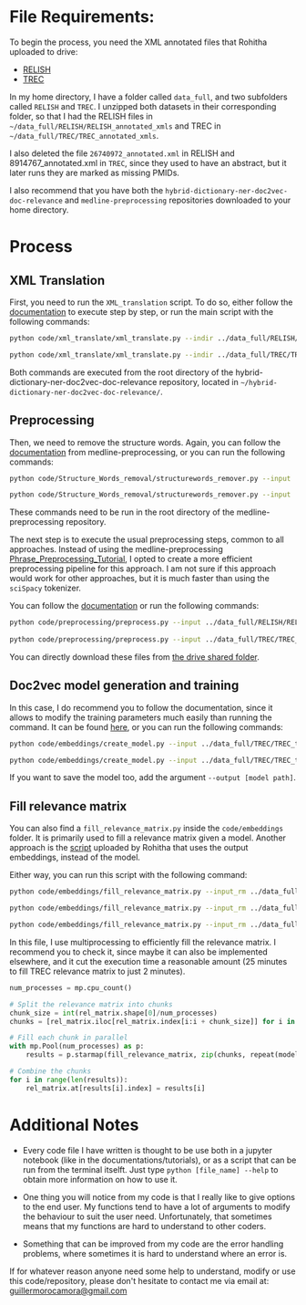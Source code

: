 # File Requirements:

To begin the process, you need the XML annotated files that Rohitha uploaded to drive:

* [RELISH](https://drive.google.com/drive/u/0/folders/1qfHIWN2ncfboqtigF3DKOFiQFFYnTWI0)
* [TREC](https://drive.google.com/drive/u/0/folders/1wQ_ys557E3E3opQUuSWSPmtltyqLALm4)

In my home directory, I have a folder called `data_full`, and two subfolders called `RELISH` and `TREC`. I unzipped both datasets in their corresponding folder, so that I had the RELISH files in `~/data_full/RELISH/RELISH_annotated_xmls` and TREC in `~/data_full/TREC/TREC_annotated_xmls`.

I also deleted the file `26740972_annotated.xml` in RELISH and 8914767_annotated.xml in `TREC`, since they used to have an abstract, but it later runs they are marked as missing PMIDs. 

I also recommend that you have both the `hybrid-dictionary-ner-doc2vec-doc-relevance` and `medline-preprocessing` repositories downloaded to your home directory.

# Process

## XML Translation
First, you need to run the `XML_translation` script. To do so, either follow the [documentation](https://github.com/zbmed-semtec/hybrid-dictionary-ner-doc2vec-doc-relevance/tree/main/docs/xml_translate) to execute step by step, or run the main script with the following commands:

```bash
python code/xml_translate/xml_translate.py --indir ../data_full/RELISH/RELISH_annotated_xmls --output ../data_full/RELISH/RELISH_documents_ann.tsv

python code/xml_translate/xml_translate.py --indir ../data_full/TREC/TREC_annotated_xmls --output ../data_full/TREC/TREC_documents_ann.tsv
```

Both commands are executed from the root directory of the hybrid-dictionary-ner-doc2vec-doc-relevance repository, located in `~/hybrid-dictionary-ner-doc2vec-doc-relevance/`.

## Preprocessing
Then, we need to remove the structure words. Again, you can follow the [documentation](https://github.com/zbmed-semtec/medline-preprocessing/tree/main/docs/Structure_Words_removal) from medline-preprocessing, or you can run the following commands:

```bash
python code/Structure_Words_removal/structurewords_remover.py --input ../data_full/RELISH/RELISH_documents_ann.tsv --output ../data_full/RELISH/RELISH_documents_ann_swr.tsv --list data/Structure_Words_removal/structure_word_list_pruned.txt 

python code/Structure_Words_removal/structurewords_remover.py --input ../data_full/TREC/TREC_documents_ann.tsv --output ../data_full/TREC/TREC_documents_ann_swr.tsv --list data/Structure_Words_removal/structure_word_list_pruned.txt 
```
These commands need to be run in the root directory of the medline-preprocessing repository.

The next step is to execute the usual preprocessing steps, common to all approaches. Instead of using the medline-preprocessing [Phrase_Preprocessing_Tutorial](https://github.com/zbmed-semtec/medline-preprocessing/blob/main/docs/Phrase_Preprocessing_Tutorial/tutorial_phrase_preprocessing.ipynb), I opted to create a more efficient preprocessing pipeline for this approach. I am not sure if this approach would work for other approaches, but it is much faster than using the `sciSpacy` tokenizer.

You can follow the [documentation](https://github.com/zbmed-semtec/hybrid-dictionary-ner-doc2vec-doc-relevance/tree/main/docs/preprocessing) or run the following commands:

```bash
python code/preprocessing/preprocess.py --input ../data_full/RELISH/RELISH_documents_ann_swr.tsv --output ../data_full/RELISH/RELISH_tokens.tsv
	
python code/preprocessing/preprocess.py --input ../data_full/TREC/TREC_documents_ann_swr.tsv --output ../data_full/TREC/TREC_tokens.tsv
```

You can directly download these files from [the drive shared folder](https://drive.google.com/drive/u/0/folders/1QF_QzIrv-SqagckVultltR5X1nwsP2Fh).

## Doc2vec model generation and training

In this case, I do recommend you to follow the documentation, since it allows to modify the training parameters much easily than running the command. It can be found [here](https://github.com/zbmed-semtec/hybrid-dictionary-ner-doc2vec-doc-relevance/tree/main/docs/embeddings), or you can run the following commands:

```bash
python code/embeddings/create_model.py --input ../data_full/TREC/TREC_tokens.tsv --embeddings ../data_full/RELISH/RELISH_embeddings.pkl --output ../data_full/RELISH/RELISH_hybrid.model

python code/embeddings/create_model.py --input ../data_full/TREC/TREC_tokens.tsv --embeddings ../data_full/TREC/TREC_embeddings.pkl --output ../data_full/TREC/TREC_hybrid.model
```
If you want to save the model too, add the argument `--output [model path]`.

## Fill relevance matrix

You can also find a `fill_relevance_matrix.py` inside the `code/embeddings` folder. It is primarily used to fill a relevance matrix given a model. Another approach is the [script](https://github.com/zbmed-semtec/medline-preprocessing/tree/main/code/Cosine_Similarity) uploaded by Rohitha that uses the output embeddings, instead of the model.

Either way, you can run this script with the following command:

```bash
python code/embeddings/fill_relevance_matrix.py --input_rm ../data_full/RELISH/RELISH_relevance_matrix.tsv --input_model ../data_full/RELISH/RELISH_hybrid.model --output ../data_full/RELISH/RELISH_filled_relevance_matrix.tsv --verbose 1

python code/embeddings/fill_relevance_matrix.py --input_rm ../data_full/TREC/TREC_simplified_relevance_matrix.tsv --input_model ../data_full/TREC/TREC_hybrid.model --output ../data_full/TREC/TREC_simplified_filled_relevance_matrix.tsv --verbose 1

python code/embeddings/fill_relevance_matrix.py --input_rm ../data_full/TREC/TREC_repurposed_relevance_matrix.tsv --input_model ../data_full/TREC/TREC_hybrid.model --output ../data_full/TREC/TREC_repurposed_filled_relevance_matrix.tsv --verbose 1
```

In this file, I use multiprocessing to efficiently fill the relevance matrix. I recommend you to check it, since maybe it can also be implemented elsewhere, and it cut the execution time a reasonable amount (25 minutes to fill TREC relevance matrix to just 2 minutes).

```python
num_processes = mp.cpu_count()

# Split the relevance matrix into chunks
chunk_size = int(rel_matrix.shape[0]/num_processes)
chunks = [rel_matrix.iloc[rel_matrix.index[i:i + chunk_size]] for i in range(0, rel_matrix.shape[0], chunk_size)]

# Fill each chunk in parallel
with mp.Pool(num_processes) as p:
    results = p.starmap(fill_relevance_matrix, zip(chunks, repeat(model)))

# Combine the chunks
for i in range(len(results)):
    rel_matrix.at[results[i].index] = results[i]
```

# Additional Notes

* Every code file I have written is thought to be use both in a jupyter notebook (like in the documentations/tutorials), or as a script that can be run from the terminal itselft. Just type `python [file_name] --help` to obtain more information on how to use it.

* One thing you will notice from my code is that I really like to give options to the end user. My functions tend to have a lot of arguments to modify the behaviour to suit the user need. Unfortunately, that sometimes means that my functions are hard to understand to other coders. 

* Something that can be improved from my code are the error handling problems, where sometimes it is hard to understand where an error is.

If for whatever reason anyone need some help to understand, modify or use this code/repository, please don't hesitate to contact me via email at: guillermorocamora@gmail.com
